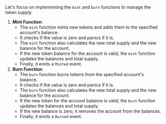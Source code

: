Let's focus on implementing the `mint` and `burn` functions to manage the token supply.

1. **Mint Function**:
    - The `mint` function mints new tokens and adds them to the specified account's balance.
    - It checks if the value is zero and panics if it is.
    - The `mint` function also calculates the new total supply and the new balance for the account.
    - If the new token balance for the account is valid, the `mint` function updates the balances and total supply.
    - Finally, it emits a `Minted` event.
2. **Burn Function**:
    - The `burn` function burns tokens from the specified account's balance.
    - It checks if the value is zero and panics if it is.
    - The `burn` function also calculates the new total supply and the new balance for the account.
    - If the new token for the account balance is valid, the `burn` function updates the balances and total supply.
    - If the new balance is zero, it removes the account from the balances.
    - Finally, it emits a `Burned` event.